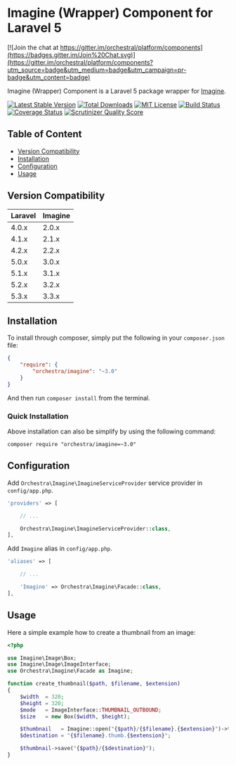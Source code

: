 Imagine (Wrapper) Component for Laravel 5
==============

[![Join the chat at https://gitter.im/orchestral/platform/components](https://badges.gitter.im/Join%20Chat.svg)](https://gitter.im/orchestral/platform/components?utm_source=badge&utm_medium=badge&utm_campaign=pr-badge&utm_content=badge)

Imagine (Wrapper) Component is a Laravel 5 package wrapper for [Imagine](https://github.com/avalanche123/Imagine).

[![Latest Stable Version](https://img.shields.io/github/release/orchestral/imagine.svg?style=flat-square)](https://packagist.org/packages/orchestra/imagine)
[![Total Downloads](https://img.shields.io/packagist/dt/orchestra/imagine.svg?style=flat-square)](https://packagist.org/packages/orchestra/imagine)
[![MIT License](https://img.shields.io/packagist/l/orchestra/imagine.svg?style=flat-square)](https://packagist.org/packages/orchestra/imagine)
[![Build Status](https://img.shields.io/travis/orchestral/imagine/3.3.svg?style=flat-square)](https://travis-ci.org/orchestral/imagine)
[![Coverage Status](https://img.shields.io/coveralls/orchestral/imagine/3.3.svg?style=flat-square)](https://coveralls.io/r/orchestral/imagine?branch=3.3)
[![Scrutinizer Quality Score](https://img.shields.io/scrutinizer/g/orchestral/imagine/3.3.svg?style=flat-square)](https://scrutinizer-ci.com/g/orchestral/imagine/)

## Table of Content

* [Version Compatibility](#version-compatibility)
* [Installation](#installation)
* [Configuration](#configuration)
* [Usage](#usage)

## Version Compatibility

Laravel    | Imagine
:----------|:----------
 4.0.x     | 2.0.x
 4.1.x     | 2.1.x
 4.2.x     | 2.2.x
 5.0.x     | 3.0.x
 5.1.x     | 3.1.x
 5.2.x     | 3.2.x
 5.3.x     | 3.3.x

## Installation

To install through composer, simply put the following in your `composer.json` file:

```json
{
	"require": {
		"orchestra/imagine": "~3.0"
	}
}
```

And then run `composer install` from the terminal.

### Quick Installation

Above installation can also be simplify by using the following command:

	composer require "orchestra/imagine=~3.0"

## Configuration

Add `Orchestra\Imagine\ImagineServiceProvider` service provider in `config/app.php`.

```php
'providers' => [

	// ...

	Orchestra\Imagine\ImagineServiceProvider::class,
],
```

Add `Imagine` alias in `config/app.php`.

```php
'aliases' => [

	// ...

	'Imagine' => Orchestra\Imagine\Facade::class,
],
```

## Usage

Here a simple example how to create a thumbnail from an image:

```php
<?php

use Imagine\Image\Box;
use Imagine\Image\ImageInterface;
use Orchestra\Imagine\Facade as Imagine;

function create_thumbnail($path, $filename, $extension)
{
    $width  = 320;
    $height = 320;
    $mode   = ImageInterface::THUMBNAIL_OUTBOUND;
    $size   = new Box($width, $height);

    $thumbnail   = Imagine::open("{$path}/{$filename}.{$extension}")->thumbnail($size, $mode);
    $destination = "{$filename}.thumb.{$extension}";

    $thumbnail->save("{$path}/{$destination}");
}
```
